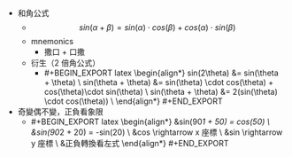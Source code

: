 - 和角公式
	- $$ sin(\alpha + \beta) = sin(\alpha) \cdot cos(\beta) +  cos(\alpha) \cdot sin(\beta) $$
	- mnemonics
		- 撒口 + 口撒
	- 衍生（2 倍角公式）
		- #+BEGIN_EXPORT latex
		  \begin{align*}
		  sin(2\theta) &= sin(\theta + \theta) \\
		  sin(\theta + \theta) &= sin(\theta) \cdot cos(\theta) + cos(\theta)\cdot sin(\theta)   \\
		  sin(\theta + \theta) &= 2(sin(\theta) \cdot cos(\theta)) \\
		  \end{align*}
		  #+END_EXPORT
- 奇變偶不變，正負看象限
	- #+BEGIN_EXPORT latex
	  \begin{align*}
	  &sin(90*1 + 50) = cos(50) \\
	  &sin(90*2 + 20) = -sin(20) \\
	  &cos \rightarrow x 座標 \\
	  &sin \rightarrow y 座標 \\
	  &正負轉換看左式
	  \end{align*}
	  #+END_EXPORT